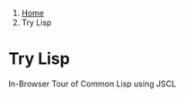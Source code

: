 <ol class="breadcrumb">
  <li><a href="/">Home</a></li>
  <li class="active">Try Lisp</li>
</ol>

# Try Lisp

In-Browser Tour of Common Lisp using JSCL
